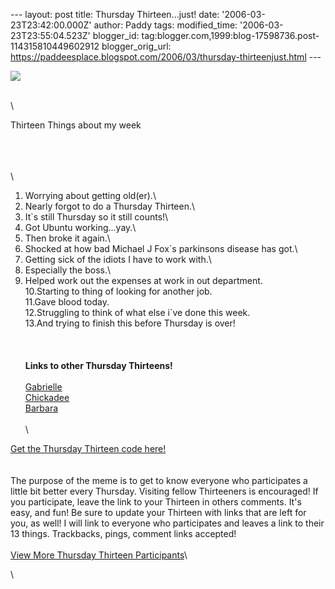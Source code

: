 \-\-- layout: post title: Thursday Thirteen\...just! date:
\'2006-03-23T23:42:00.000Z\' author: Paddy tags: modified\_time:
\'2006-03-23T23:55:04.523Z\' blogger\_id:
tag:blogger.com,1999:blog-17598736.post-114315810449602912
blogger\_orig\_url:
https://paddeesplace.blogspot.com/2006/03/thursday-thirteenjust.html
\-\--

![](https://justthegirlnextdoor.net/blog/thursdaythirteen/thursdaythirteen300.jpg)

\
\

Thirteen Things about my week

\
\
\
\
1. Worrying about getting old(er).\
2. Nearly forgot to do a Thursday Thirteen.\
3. It\`s still Thursday so it still counts!\
4. Got Ubuntu working\...yay.\
5. Then broke it again.\
6. Shocked at how bad Michael J Fox\`s parkinsons disease has got.\
7. Getting sick of the idiots I have to work with.\
8. Especially the boss.\
9. Helped work out the expenses at work in out department.\
10.Starting to thing of looking for another job.\
11.Gave blood today.\
12.Struggling to think of what else i\`ve done this week.\
13.And trying to finish this before Thursday is over!\
\
\
\
**Links to other Thursday Thirteens!**\
\
[Gabrielle](https://gabrielle.blogsome.com/)\
[Chickadee](https://www.danno.org/blogs/)\
[Barbara](https://bmiers.blogspot.com/)\
\
\

[Get the Thursday Thirteen code
here!](https://www.justthegirlnextdoor.net/blog/?page_id=222)\
\
\
The purpose of the meme is to get to know everyone who participates a
little bit better every Thursday. Visiting fellow Thirteeners is
encouraged! If you participate, leave the link to your Thirteen in
others comments. It's easy, and fun! Be sure to update your Thirteen
with links that are left for you, as well! I will link to everyone who
participates and leaves a link to their 13 things. Trackbacks, pings,
comment links accepted!\
\
[View More Thursday Thirteen
Participants](https://technorati.com/tag/thursday+thirteen)\

\
